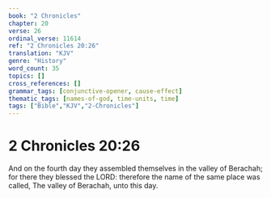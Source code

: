 ```yaml
---
book: "2 Chronicles"
chapter: 20
verse: 26
ordinal_verse: 11614
ref: "2 Chronicles 20:26"
translation: "KJV"
genre: "History"
word_count: 35
topics: []
cross_references: []
grammar_tags: [conjunctive-opener, cause-effect]
thematic_tags: [names-of-god, time-units, time]
tags: ["Bible","KJV","2-Chronicles"]
---
```


# 2 Chronicles 20:26

And on the fourth day they assembled themselves in the valley of Berachah; for there they blessed the LORD: therefore the name of the same place was called, The valley of Berachah, unto this day.
